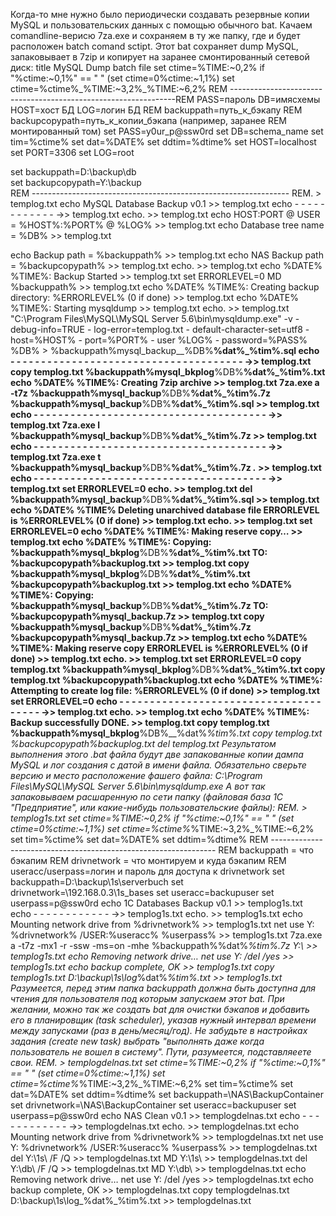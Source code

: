 Когда-то мне нужно было периодически создавать резервные копии MySQL и пользовательских данных с помощью обычного bat.
Качаем comandline-верисю 7za.exe и сохраняем в ту же папку, где и будет расположен batch comand sctipt. Этот bat сохраняет dump MySQL, запаковывает в 7zip и копирует на заранее смонтированный сетевой диск:
title MySQL Dump batch file
set ctime=%TIME:~0,2%
if "%ctime:~0,1%" == " " (set ctime=0%ctime:~1,1%) 
set ctime=%ctime%_%TIME:~3,2%_%TIME:~6,2%
REM ----------------------------------------------------------------REM PASS=пароль DB=имясхемы HOST=хост БД LOG=логин БД
REM backuppath=путь_к_бэкапу
REM backupcopypath=путь_к_копии_бэкапа (например, заранее
REM                                     монтированный том)
set PASS=y0ur_p@ssw0rd
set DB=schema_name
set tim=%ctime%
set dat=%DATE%
set ddtim=%dtime%
set HOST=localhost
set PORT=3306
set LOG=root

set backuppath=D:\backup\db\
set backupcopypath=Y:\backup\
REM ----------------------------------------------------------------
REM. > templog.txt
echo MySQL Database Backup v0.1 >> templog.txt
echo - - - - - - - - - - - - →> templog.txt
echo. >> templog.txt
echo HOST:PORT @ USER = %HOST%:%PORT% @ %LOG% >> templog.txt
echo Database tree name = %DB% >> templog.txt

echo Backup path = %backuppath% >> templog.txt
echo NAS Backup path = %backupcopypath% >> templog.txt
echo. >> templog.txt
echo %DATE% %TIME%: Backup Started >> templog.txt
set ERRORLEVEL=0
MD %backuppath% >> templog.txt
echo %DATE% %TIME%: Creating backup directory: %ERRORLEVEL% (0 if done) >> templog.txt
echo %DATE% %TIME%: Starting mysqldump >> templog.txt
echo. >> templog.txt
"C:\Program Files\MySQL\MySQL Server 5.6\bin\mysqldump.exe" -v - debug-info=TRUE - log-error=templog.txt - default-character-set=utf8 - host=%HOST% - port=%PORT% - user %LOG% - password=%PASS% %DB% > %backuppath%mysql_backup__%DB%__%dat%_%tim%.sql
echo - - - - - - - - - - - - - - - - - - - - - - - - - - - - - - - - - - - - - - →> templog.txt
copy templog.txt %backuppath%mysql_bkplog__%DB%__%dat%_%tim%.txt
echo %DATE% %TIME%: Creating 7zip archive >> templog.txt
7za.exe a -t7z %backuppath%mysql_backup__%DB%__%dat%_%tim%.7z %backuppath%mysql_backup__%DB%__%dat%_%tim%.sql >> templog.txt
echo - - - - - - - - - - - - - - - - - - - - - - - - - - - - - - - - - - - - - - →> templog.txt
7za.exe l %backuppath%mysql_backup__%DB%__%dat%_%tim%.7z >> templog.txt
echo - - - - - - - - - - - - - - - - - - - - - - - - - - - - - - - - - - - - - - →> templog.txt
7za.exe t %backuppath%mysql_backup__%DB%__%dat%_%tim%.7z *.* >> templog.txt
echo - - - - - - - - - - - - - - - - - - - - - - - - - - - - - - - - - - - - - - →> templog.txt
set ERRORLEVEL=0
echo. >> templog.txt
del %backuppath%mysql_backup__%DB%__%dat%_%tim%.sql >> templog.txt
echo %DATE% %TIME% Deleting unarchived database file ERRORLEVEL is %ERRORLEVEL% (0 if done) >> templog.txt
echo. >> templog.txt
set ERRORLEVEL=0
echo %DATE% %TIME%: Making reserve copy… >> templog.txt
echo %DATE% %TIME%: Copying: %backuppath%mysql_bkplog__%DB%__%dat%_%tim%.txt TO: %backupcopypath%backuplog.txt >> templog.txt
copy %backuppath%mysql_bkplog__%DB%__%dat%_%tim%.txt %backupcopypath%backuplog.txt >> templog.txt
echo %DATE% %TIME%: Copying: %backuppath%mysql_backup__%DB%__%dat%_%tim%.7z TO: %backupcopypath%mysql_backup.7z >> templog.txt
copy %backuppath%mysql_backup__%DB%__%dat%_%tim%.7z %backupcopypath%mysql_backup.7z >> templog.txt
echo %DATE% %TIME%: Making reserve copy ERRORLEVEL is %ERRORLEVEL% (0 if done) >> templog.txt
echo. >> templog.txt
set ERRORLEVEL=0
copy templog.txt %backuppath%mysql_bkplog__%DB%__%dat%_%tim%.txt
copy templog.txt %backupcopypath%backuplog.txt
echo %DATE% %TIME%: Attempting to create log file: %ERRORLEVEL% (0 if done) >> templog.txt
set ERRORLEVEL=0
echo - - - - - - - - - - - - - - - - - - - - - - - - - - - - - - - - - - - - - - →> templog.txt
echo. >> templog.txt
echo %DATE% %TIME%: Backup successfully DONE. >> templog.txt
copy templog.txt %backuppath%mysql_bkplog__%DB%__%dat%_%tim%.txt
copy templog.txt %backupcopypath%backuplog.txt
del templog.txt
Результатом выполнения этого .bat файла будут две запакованные копии дампа MySQL и лог создания с датой в имени файла. Обязательно сверьте версию и место расположение фашего файла:
C:\Program Files\MySQL\MySQL Server 5.6\bin\mysqldump.exe
А вот так запаковываем расшаренную по сети папку (файловая база 1С "Предприятие", или какие-нибудь пользовательские файлы):
REM. > templog1s.txt
set ctime=%TIME:~0,2%
if "%ctime:~0,1%" == " " (set ctime=0%ctime:~1,1%) 
set ctime=%ctime%_%TIME:~3,2%_%TIME:~6,2%
set tim=%ctime%
set dat=%DATE%
set ddtim=%dtime%
REM ----------------------------------------------------------------
REM backuppath = что бэкапим
REM drivnetwork = что монтируем и куда бэкапим
REM useracc/userpass=логин и пароль для доступа к drivnetwork
set backuppath=D:\backup\1s\serverbuch
set drivnetwork=\\192.168.0.3\1s_bases
set useracc=backupuser
set userpass=p@ssw0rd
echo 1C Databases Backup v0.1 >> templog1s.txt
echo - - - - - - - - - - - - →> templog1s.txt
echo. >> templog1s.txt
echo Mounting network drive from %drivnetwork% >> templog1s.txt
net use Y: %drivnetwork% /USER:%useracc% %userpass% >> templog1s.txt
7za.exe a -t7z -mx1 -r -ssw -ms=on -mhe %backuppath%%dat%_%tim%.7z Y:\ >> templog1s.txt
echo Removing network drive…
net use Y: /del /yes >> templog1s.txt
echo backup complete, OK >> templog1s.txt
copy templog1s.txt D:\backup\1s\log_%dat%_%tim%.txt >> templog1s.txt
Разумеется, перед этим папка backuppath должна быть доступна для чтения для пользователя под которым запускаем этот bat.
При желании, можно так же создать bat для очистки бэкапов и добавить его в планировщик (task scheduler), указав нужный интервал времени между запусками (раз в день/месяц/год). Не забудьте в настройках задания (create new task) выбрать "выполнять даже когда пользователь не вошел в систему". Пути, разумеется, подставляеете свои.
REM. > templogdelnas.txt
set ctime=%TIME:~0,2%
if "%ctime:~0,1%" == " " (set ctime=0%ctime:~1,1%) 
set ctime=%ctime%_%TIME:~3,2%_%TIME:~6,2%
set tim=%ctime%
set dat=%DATE%
set ddtim=%dtime%
set backuppath=\\NAS\BackupContainer
set drivnetwork=\\NAS\BackupContainer
set useracc=backupuser
set userpass=p@ssw0rd
echo NAS Clean v0.1 >> templogdelnas.txt
echo - - - - - - - - - - - - →> templogdelnas.txt
echo. >> templogdelnas.txt
echo Mounting network drive from %drivnetwork% >> templogdelnas.txt
net use Y: %drivnetwork% /USER:%useracc% %userpass% >> templogdelnas.txt
del Y:\1s\ /F /Q >> templogdelnas.txt
MD Y:\1s\ >> templogdelnas.txt
del Y:\db\ /F /Q >> templogdelnas.txt
MD Y:\db\ >> templogdelnas.txt
echo Removing network drive…
net use Y: /del /yes >> templogdelnas.txt
echo backup complete, OK >> templogdelnas.txt
copy templogdelnas.txt D:\backup\1s\log_%dat%_%tim%.txt >> templogdelnas.txt
